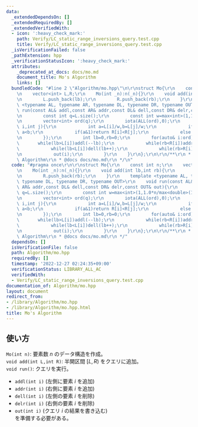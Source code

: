 ```yaml
---
data:
  _extendedDependsOn: []
  _extendedRequiredBy: []
  _extendedVerifiedWith:
  - icon: ':heavy_check_mark:'
    path: Verify/LC_static_range_inversions_query.test.cpp
    title: Verify/LC_static_range_inversions_query.test.cpp
  _isVerificationFailed: false
  _pathExtension: hpp
  _verificationStatusIcon: ':heavy_check_mark:'
  attributes:
    _deprecated_at_docs: docs/mo.md
    document_title: Mo's Algorithm
    links: []
  bundledCode: "#line 2 \"Algorithm/mo.hpp\"\n\r\nstruct Mo{\r\n    const int n;\r\
    \n    vector<int> L,R;\r\n    Mo(int _n):n(_n){}\r\n    void add(int lb,int rb){\r\
    \n        L.push_back(lb);\r\n        R.push_back(rb);\r\n    }\r\n    template\
    \ <typename AL, typename AR, typename DL, typename DR, typename OUT>\r\n    void\
    \ run(const AL& addl,const AR& addr,const DL& dell,const DR& delr,const OUT& out){\r\
    \n        const int q=L.size();\r\n        const int w=max<int>(1,1.0*n/max<double>(1.0,sqrt(q*2.0/3.0)));\r\
    \n        vector<int> ord(q);\r\n        iota(ALL(ord),0);\r\n        sort(ALL(ord),[&](int\
    \ i,int j){\r\n            int a=L[i]/w,b=L[j]/w;\r\n            if(a!=b)return\
    \ a<b;\r\n            if(a&1)return R[i]<R[j];\r\n            else return R[i]>R[j];\r\
    \n        });\r\n        int lb=0,rb=0;\r\n        for(auto& i:ord){\r\n     \
    \       while(lb>L[i])addl(--lb);\r\n            while(rb<R[i])addr(rb++);\r\n\
    \            while(lb<L[i])dell(lb++);\r\n            while(rb>R[i])delr(--rb);\r\
    \n            out(i);\r\n        }\r\n    }\r\n};\r\n\r\n/**\r\n * @brief Mo's\
    \ Algorithm\r\n * @docs docs/mo.md\r\n */\n"
  code: "#pragma once\r\n\r\nstruct Mo{\r\n    const int n;\r\n    vector<int> L,R;\r\
    \n    Mo(int _n):n(_n){}\r\n    void add(int lb,int rb){\r\n        L.push_back(lb);\r\
    \n        R.push_back(rb);\r\n    }\r\n    template <typename AL, typename AR,\
    \ typename DL, typename DR, typename OUT>\r\n    void run(const AL& addl,const\
    \ AR& addr,const DL& dell,const DR& delr,const OUT& out){\r\n        const int\
    \ q=L.size();\r\n        const int w=max<int>(1,1.0*n/max<double>(1.0,sqrt(q*2.0/3.0)));\r\
    \n        vector<int> ord(q);\r\n        iota(ALL(ord),0);\r\n        sort(ALL(ord),[&](int\
    \ i,int j){\r\n            int a=L[i]/w,b=L[j]/w;\r\n            if(a!=b)return\
    \ a<b;\r\n            if(a&1)return R[i]<R[j];\r\n            else return R[i]>R[j];\r\
    \n        });\r\n        int lb=0,rb=0;\r\n        for(auto& i:ord){\r\n     \
    \       while(lb>L[i])addl(--lb);\r\n            while(rb<R[i])addr(rb++);\r\n\
    \            while(lb<L[i])dell(lb++);\r\n            while(rb>R[i])delr(--rb);\r\
    \n            out(i);\r\n        }\r\n    }\r\n};\r\n\r\n/**\r\n * @brief Mo's\
    \ Algorithm\r\n * @docs docs/mo.md\r\n */"
  dependsOn: []
  isVerificationFile: false
  path: Algorithm/mo.hpp
  requiredBy: []
  timestamp: '2022-12-27 02:24:35+09:00'
  verificationStatus: LIBRARY_ALL_AC
  verifiedWith:
  - Verify/LC_static_range_inversions_query.test.cpp
documentation_of: Algorithm/mo.hpp
layout: document
redirect_from:
- /library/Algorithm/mo.hpp
- /library/Algorithm/mo.hpp.html
title: Mo's Algorithm
---
```

## 使い方

`Mo(int n)`: 要素数 $n$ のデータ構造を作成。  
`void add(int L,int R)`: 半開区間 $[L,R)$ をクエリに追加。  
`void run()`: クエリを実行。  
* `addl(int i)` (左側に要素 $i$ を追加)  
* `addr(int i)` (右側に要素 $i$ を追加)  
* `dell(int i)` (左側の要素 $i$ を削除)  
* `delr(int i)` (右側の要素 $i$ を削除)  
* `out(int i)` (クエリ $i$ の結果を書き込む)  
を準備する必要がある。